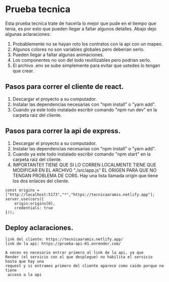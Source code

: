  
# Prueba tecnica 

Esta prueba tecnica trate de hacerla lo mejor que pude en el tiempo que tenia, es por esto que pueden llegar a faltar algunos detalles. Abajo dejo algunas aclaraciones: 

1) Probablemente no se hayan roto los contratos con la api con un mapeo.
2) Algunos colores no son variables globales pero deberian serlo.
3) Pueden llegar a faltar algunas animaciones.
4) Los componentes no son del todo reutilizables pero podrian serlo.
5) El archivo .env se sube simplemente para evitar que ustedes lo tengan que crear. 







## Pasos para correr el cliente de react.


1) Descargar el proyecto a su computador.
2) Instalar las dependencias necesarias con "npm install" o "yarn add".
3) Cuando ya este todo instalado escribir comando "npm run dev" en la carpeta raiz del cliente.

## Pasos para correr la api de express.

1) Descargar el proyecto a su computador.
2) Instalar las dependencias necesarias con "npm install" o "yarn add".
3) Cuando ya este todo instalado escribir comando "npm start" en la carpeta raiz del cliente.
4) IMPORTANTE!! TIENE QUE SI LO CORREN LOCALMENTE TIENE QUE MODIFICAR EN EL ARCHIVO "./src/app.js" EL ORIGEN PARA QUE NO TENGAN PROBLEMA DE CORS. Hay una lista llamada origin que tiene los dos enlaces del cliente. 



``` 
const origins = ["http://localhost:5173","*","https://tecnicaaramis.netlify.app"];
server.use(cors({
	origin:origins[0],
	credentials: true 
}));
``` 

## Deploy aclaraciones.

``` 
link del cliente: https://tecnicaaramis.netlify.app/
link de la api: https://prueba-api-01.onrender.com/ 

A veces es necesario entrar primero al link de la api, ya que 
Render (el servicio con el que desplegue) no habilita el servicio hasta que hay una
request y si entramos primero del cliente aparece como caido porque no tiene 
 acceso a la api
``` 

